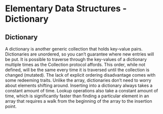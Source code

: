 # Elementary Data Structures - Dictionary

## Dictionary
A dictionary is another generic collection that holds key-value pairs.
Dictionaries are unordered, so you can’t guarantee where new entries will be put.
It is possible to traverse through the key-values of a dictionary multiple times as the Collection protocol affords. This order, while not defined, will be the same every time it is traversed until the collection is changed (mutated).
The lack of explicit ordering disadvantage comes with some redeeming traits.
Unlike the array, dictionaries don’t need to worry about elements shifting around. Inserting into a dictionary always takes a constant amount of time.
Lookup operations also take a constant amount of time, which is significantly faster than finding a particular element in an array that requires a walk from the beginning of the array to the insertion point.
